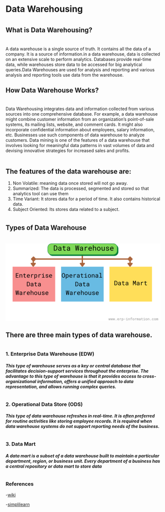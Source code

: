 # **Data Warehousing**
#
## What is Data Warehousing?
#

  A data warehouse is a single source of truth. It contains all the data of a company. It is a source of information.in a data warehouse, data is collected on an extensive scale to perform analytics. Databases provide real-time data, while warehouses store data to be accessed for big analytical queries.Data Warehouses are used for analysis and reporting and various analysis and reporting tools use data from the warehouse.
</br>

##  How Data Warehouse Works?
# 
 Data Warehousing integrates data and information collected from various sources into one comprehensive database. For example, a data warehouse might combine customer information from an organization’s point-of-sale systems, its mailing lists, website, and comment cards. It might also incorporate confidential information about employees, salary information, etc. Businesses use such components of data warehouse to analyze customers. 
 Data mining is one of the features of a data warehouse that involves looking for meaningful data patterns in vast volumes of data and devising innovative strategies for increased sales and profits.  
</br>

##  The features of the data warehouse are:
<ol>
    <li>Non Volatile: meaning data once stored will not go away.
    </li>
    <li>Summarized: The data is processed, segmented and stored so that analytics tool can use them</li>
    <li>Time Variant: It  stores data for a period of time. It also contains historical data.</li>
    <li>Subject Oriented: Its stores data related to a subject.</li>
</ol>

# 
## Types of Data Warehouse
# 
![Types of Data warehouse](Data-warehouse-1.png)

## There are three main types of data warehouse.
#


### 1. Enterprise Data Warehouse (EDW)

##### This type of warehouse serves as a key or central database that facilitates decision-support services throughout the enterprise. The advantage to this type of warehouse is that it provides access to cross-organizational information, offers a unified approach to data representation, and allows running complex queries.
#
### 2.  Operational Data Store (ODS)

##### This type of data warehouse refreshes in real-time. It is often preferred for routine activities like storing employee records. It is required when data warehouse systems do not support reporting needs of the business. 
#
### 3. Data Mart

##### A data mart is a subset of a data warehouse built to maintain a particular department, region, or business unit. Every department of a business has a central repository or data mart to store data
# 

### References
-<a href="https://en.wikipedia.org/wiki/Data_warehouse">wiki</a>

-<a href="https://www.simplilearn.com/data-warehouse-article">simplilearn</a>

